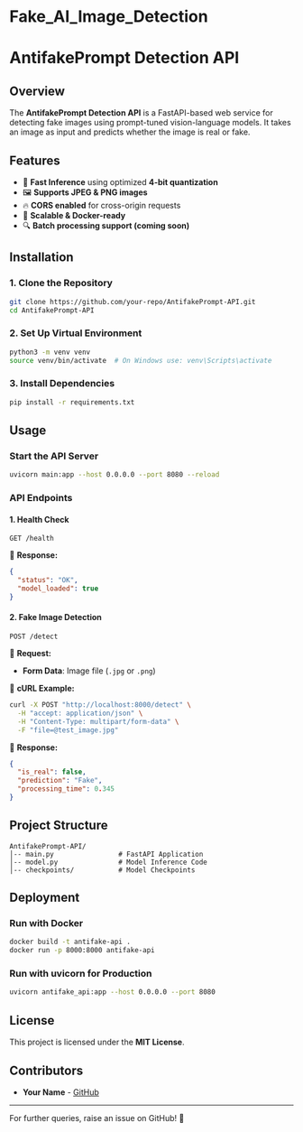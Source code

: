 # Fake_AI_Image_Detection

# AntifakePrompt Detection API

## Overview
The **AntifakePrompt Detection API** is a FastAPI-based web service for detecting fake images using prompt-tuned vision-language models. It takes an image as input and predicts whether the image is real or fake.

## Features
- 🚀 **Fast Inference** using optimized **4-bit quantization**
- 🖼️ **Supports JPEG & PNG images**
- 🔥 **CORS enabled** for cross-origin requests
- 🏧 **Scalable & Docker-ready**
- 🔍 **Batch processing support (coming soon)**

## Installation

### 1. Clone the Repository
```bash
git clone https://github.com/your-repo/AntifakePrompt-API.git
cd AntifakePrompt-API
```

### 2. Set Up Virtual Environment
```bash
python3 -m venv venv
source venv/bin/activate  # On Windows use: venv\Scripts\activate
```

### 3. Install Dependencies
```bash
pip install -r requirements.txt
```

## Usage

### Start the API Server
```bash
uvicorn main:app --host 0.0.0.0 --port 8080 --reload
```

### API Endpoints

#### **1. Health Check**
```http
GET /health
```
📌 **Response:**
```json
{
  "status": "OK",
  "model_loaded": true
}
```

#### **2. Fake Image Detection**
```http
POST /detect
```
📌 **Request:**
- **Form Data**: Image file (`.jpg` or `.png`)

📌 **cURL Example:**
```bash
curl -X POST "http://localhost:8000/detect" \
  -H "accept: application/json" \
  -H "Content-Type: multipart/form-data" \
  -F "file=@test_image.jpg"
```

📌 **Response:**
```json
{
  "is_real": false,
  "prediction": "Fake",
  "processing_time": 0.345
}
```

## Project Structure
```
AntifakePrompt-API/
│-- main.py                # FastAPI Application
│-- model.py               # Model Inference Code
│-- checkpoints/           # Model Checkpoints
```

## Deployment

### Run with Docker
```bash
docker build -t antifake-api .
docker run -p 8000:8000 antifake-api
```

### Run with uvicorn for Production
```bash
uvicorn antifake_api:app --host 0.0.0.0 --port 8080
```

## License
This project is licensed under the **MIT License**.

## Contributors
- **Your Name** - [GitHub](https://github.com/your-profile)

---

For further queries, raise an issue on GitHub! 🚀

